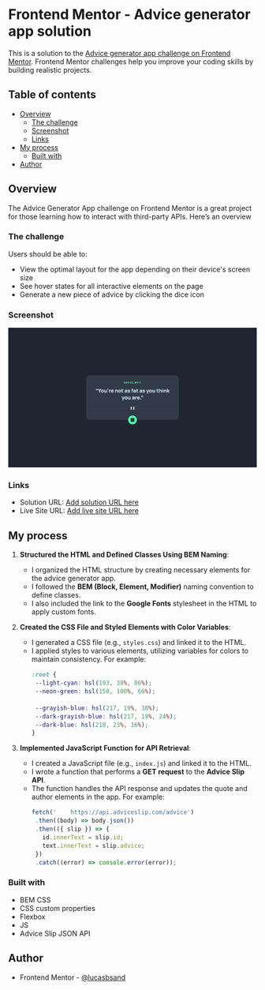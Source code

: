 # Frontend Mentor - Advice generator app solution

This is a solution to the [Advice generator app challenge on Frontend Mentor](https://www.frontendmentor.io/challenges/advice-generator-app-QdUG-13db). Frontend Mentor challenges help you improve your coding skills by building realistic projects.

## Table of contents

- [Overview](#overview)
  - [The challenge](#the-challenge)
  - [Screenshot](#screenshot)
  - [Links](#links)
- [My process](#my-process)
  - [Built with](#built-with)
- [Author](#author)

## Overview

The Advice Generator App challenge on Frontend Mentor is a great project for those learning how to interact with third-party APIs. Here’s an overview

### The challenge

Users should be able to:

- View the optimal layout for the app depending on their device's screen size
- See hover states for all interactive elements on the page
- Generate a new piece of advice by clicking the dice icon

### Screenshot

![screenshot](./screenshot.png)

### Links

- Solution URL: [Add solution URL here](https://your-solution-url.com)
- Live Site URL: [Add live site URL here](https://your-live-site-url.com)

## My process

1. **Structured the HTML and Defined Classes Using BEM Naming**:
   - I organized the HTML structure by creating necessary elements for the advice generator app.
   - I followed the **BEM (Block, Element, Modifier)** naming convention to define classes.
   - I also included the link to the **Google Fonts** stylesheet in the HTML to apply custom fonts.

2. **Created the CSS File and Styled Elements with Color Variables**:
   - I generated a CSS file (e.g., `styles.css`) and linked it to the HTML.
   - I applied styles to various elements, utilizing variables for colors to maintain consistency. For example:
     ```css
     :root {
      --light-cyan: hsl(193, 38%, 86%);
      --neon-green: hsl(150, 100%, 66%);

      --grayish-blue: hsl(217, 19%, 38%);
      --dark-grayish-blue: hsl(217, 19%, 24%);
      --dark-blue: hsl(218, 23%, 16%);
     }
     ```

3. **Implemented JavaScript Function for API Retrieval**:
   - I created a JavaScript file (e.g., `index.js`) and linked it to the HTML.
   - I wrote a function that performs a **GET request** to the **Advice Slip API**.
   - The function handles the API response and updates the quote and author elements in the app. For example:
     ```javascript
     fetch('	https://api.adviceslip.com/advice')
      .then((body) => body.json())
      .then(({ slip }) => {
        id.innerText = slip.id;
        text.innerText = slip.advice;
      })
      .catch((error) => console.error(error));
     ```

### Built with

- BEM CSS
- CSS custom properties
- Flexbox
- JS
- Advice Slip JSON API

## Author

- Frontend Mentor - [@lucasbsand](https://www.frontendmentor.io/profile/lucasbsand)

